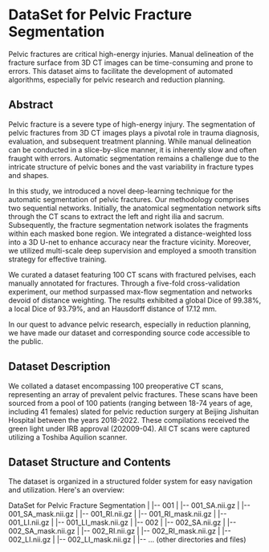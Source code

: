 # DataSet for Pelvic Fracture Segmentation

Pelvic fractures are critical high-energy injuries. Manual delineation of the fracture surface from 3D CT images can be time-consuming and prone to errors. This dataset aims to facilitate the development of automated algorithms, especially for pelvic research and reduction planning.

## Abstract

Pelvic fracture is a severe type of high-energy injury. The segmentation of pelvic fractures from 3D CT images plays a pivotal role in trauma diagnosis, evaluation, and subsequent treatment planning. While manual delineation can be conducted in a slice-by-slice manner, it is inherently slow and often fraught with errors. Automatic segmentation remains a challenge due to the intricate structure of pelvic bones and the vast variability in fracture types and shapes. 

In this study, we introduced a novel deep-learning technique for the automatic segmentation of pelvic fractures. Our methodology comprises two sequential networks. Initially, the anatomical segmentation network sifts through the CT scans to extract the left and right ilia and sacrum. Subsequently, the fracture segmentation network isolates the fragments within each masked bone region. We integrated a distance-weighted loss into a 3D U-net to enhance accuracy near the fracture vicinity. Moreover, we utilized multi-scale deep supervision and employed a smooth transition strategy for effective training.

We curated a dataset featuring 100 CT scans with fractured pelvises, each manually annotated for fractures. Through a five-fold cross-validation experiment, our method surpassed max-flow segmentation and networks devoid of distance weighting. The results exhibited a global Dice of 99.38%, a local Dice of 93.79%, and an Hausdorff distance of 17.12 mm.

In our quest to advance pelvic research, especially in reduction planning, we have made our dataset and corresponding source code accessible to the public.

## Dataset Description

We collated a dataset encompassing 100 preoperative CT scans, representing an array of prevalent pelvic fractures. These scans have been sourced from a pool of 100 patients (ranging between 18-74 years of age, including 41 females) slated for pelvic reduction surgery at Beijing Jishuitan Hospital between the years 2018-2022. These compilations received the green light under IRB approval (202009-04). All CT scans were captured utilizing a Toshiba Aquilion scanner.

## Dataset Structure and Contents

The dataset is organized in a structured folder system for easy navigation and utilization. Here's an overview:

DataSet for Pelvic Fracture Segmentation
|
|-- 001
|   |-- 001_SA.nii.gz
|   |-- 001_SA_mask.nii.gz
|   |-- 001_RI.nii.gz
|   |-- 001_RI_mask.nii.gz
|   |-- 001_LI.nii.gz
|   |-- 001_LI_mask.nii.gz
|
|-- 002
|   |-- 002_SA.nii.gz
|   |-- 002_SA_mask.nii.gz
|   |-- 002_RI.nii.gz
|   |-- 002_RI_mask.nii.gz
|   |-- 002_LI.nii.gz
|   |-- 002_LI_mask.nii.gz
|
|-- ... (other directories and files)







